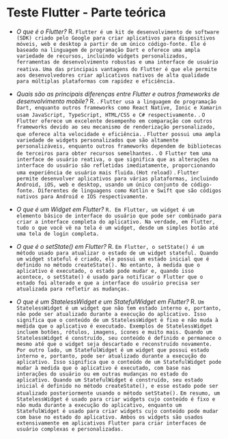 # Teste Flutter - Parte teórica

 - *O que é o Flutter?*
    R. `Flutter é um kit de desenvolvimento de software (SDK) criado pelo Google para criar aplicativos para dispositivos móveis, web e desktop a partir de um único código-fonte. Ele é baseado na linguagem de programação Dart e oferece uma ampla variedade de recursos, incluindo widgets personalizados, ferramentas de desenvolvimento robustas e uma interface de usuário reativa.`
    `Uma das principais vantagens do Flutter é que ele permite aos desenvolvedores criar aplicativos nativos de alta qualidade para múltiplas plataformas com rapidez e eficiência.`

 - *Quais são as principais diferenças entre Flutter e outros frameworks de desenvolvimento mobile?*
    R.
    . `Flutter usa a linguagem de programação Dart, enquanto outros frameworks como React Native, Ionic e Xamarin usam JavaScript, TypeScript, HTML/CSS e C# respectivamente.`
    . `O Flutter oferece um excelente desempenho em comparação com outros frameworks devido ao seu mecanismo de renderização personalizado, que oferece alta velocidade e eficiência.`
    . `Flutter possui uma ampla variedade de widgets personalizados que são altamente personalizáveis, enquanto outros frameworks dependem de bibliotecas de terceiros para obter recursos semelhantes.`
    . `O Flutter tem uma interface de usuário reativa, o que significa que as alterações na interface do usuário são refletidas imediatamente, proporcionando uma experiência de usuário mais fluida.(Hot reload)`
    . `Flutter permite desenvolver aplicativos para várias plataformas, incluindo Android, iOS, web e desktop, usando um único conjunto de código-fonte. Diferentes de linguagens como Kotlin e Swift que são códigos nativos para Android e IOS respectivamente.`

 - *O que é um Widget em Flutter?*
    `R. Em Flutter, um widget é um elemento básico de interface do usuário que pode ser combinado para criar a interface completa do aplicativo. Na verdade, em Flutter, tudo o que você vê na tela é um widget, desde um simples botão até uma tela de login completa.`

 - *O que é o setState() em Flutter?*
    R. `Em Flutter, o setState() é um método usado para atualizar o estado de um widget stateful. Quando um widget stateful é criado, ele possui um estado inicial que é definido no método createState(). No entanto, à medida que o aplicativo é executado, o estado pode mudar e, quando isso acontece, o setState() é usado para notificar o Flutter que o estado foi alterado e que a interface do usuário precisa ser atualizada para refletir as mudanças.`

 - *O que é um StatelessWidget e um StatefulWidget em Flutter?*
    R. `Um StatelessWidget é um widget que não tem estado interno e, portanto, não pode ser atualizado durante a execução do aplicativo. Isso significa que o conteúdo de um StatelessWidget é fixo e não muda à medida que o aplicativo é executado. Exemplos de StatelessWidget incluem botões, rótulos, imagens, ícones e muito mais. Quando um StatelessWidget é construído, seu conteúdo é definido e permanece o mesmo até que o widget seja descartado e reconstruído novamente.`
    `Por outro lado, um StatefulWidget é um widget que possui estado interno e, portanto, pode ser atualizado durante a execução do aplicativo. Isso significa que o conteúdo de um StatefulWidget pode mudar à medida que o aplicativo é executado, com base nas interações do usuário ou em outras mudanças no estado do aplicativo. Quando um StatefulWidget é construído, seu estado inicial é definido no método createState(), e esse estado pode ser atualizado posteriormente usando o método setState().`
    `Em resumo, um StatelessWidget é usado para criar widgets cujo conteúdo é fixo e não muda durante a execução do aplicativo, enquanto um StatefulWidget é usado para criar widgets cujo conteúdo pode mudar com base no estado do aplicativo. Ambos os widgets são usados extensivamente em aplicativos Flutter para criar interfaces de usuário complexas e personalizadas.`